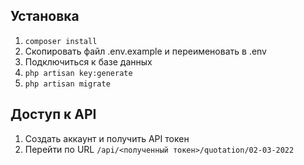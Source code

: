 ## Установка
1.
    `composer install`
2. Скопировать файл .env.example и переименовать в .env
3. Подключиться к базе данных
4. 
    `php artisan key:generate`
5.
    `php artisan migrate`
## Доступ к API
1. Создать аккаунт и получить API токен
2. Перейти по URL
`/api/<полученный токен>/quotation/02-03-2022`
